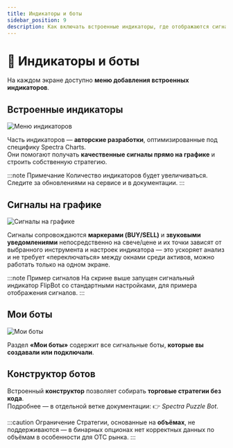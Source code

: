 ```yaml
---
title: Индикаторы и боты
sidebar_position: 9
description: Как включать встроенные индикаторы, где отображаются сигналы и что такое «Мои боты».
---
```


# 🧰 Индикаторы и боты

На каждом экране доступно **меню добавления встроенных индикаторов**.

## Встроенные индикаторы

![Меню индикаторов](/img/docs/spectra/spectra-indicators.png)

Часть индикаторов — **авторские разработки**, оптимизированные под специфику Spectra Charts.  
Они помогают получать **качественные сигналы прямо на графике** и строить собственную стратегию.

:::note Примечание
Количество индикаторов будет увеличиваться. Следите за обновлениями на сервисе и в документации.
:::

## Сигналы на графике

![Сигналы на графике](/img/docs/spectra/signals-on-gr.png)

Сигналы сопровождаются **маркерами (BUY/SELL)** и **звуковыми уведомлениями** непосредственно на свече/цене и их точки зависят от выбранного инструмента и настроек индикатора — это ускоряет анализ и не требует «переключаться» между окнами среди активов, можно работать только на одном экране.

:::note Пример сигналов
На скрине выше запущен сигнальный индикатор FlipBot со стандартными настройками, для примера отображения сигналов.
:::

## Мои боты

![Мои боты](/img/docs/spectra/my-bots.png)

Раздел **«Мои боты»** содержит все сигнальные боты, **которые вы создавали или подключали**.  

## Конструктор ботов

Встроенный **конструктор** позволяет собирать **торговые стратегии без кода**.  
Подробнее — в отдельной ветке документации: 👉 *Spectra Puzzle Bot*.

:::caution Ограничение
Стратегии, основанные на **объёмах**, не поддерживаются — в бинарных опционах нет корректных данных по объёмам в особенности для OTC рынка.
:::
